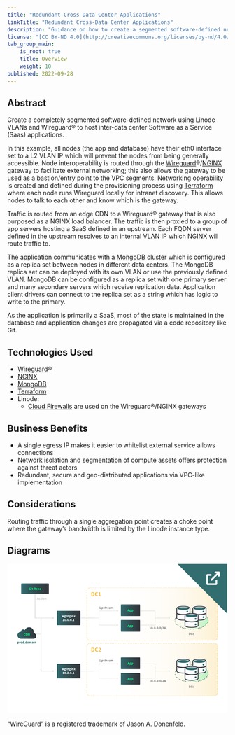 ```yaml
---
title: "Redundant Cross-Data Center Applications"
linkTitle: "Redundant Cross-Data Center Applications"
description: "Guidance on how to create a segmented software-defined network using Linode VLANs and Wireguard to host inter-data center SaaS applications."
license: "[CC BY-ND 4.0](http://creativecommons.org/licenses/by-nd/4.0/)"
tab_group_main:
    is_root: true
    title: Overview
    weight: 10
published: 2022-09-28
---
```


## Abstract

Create a completely segmented software-defined network using Linode VLANs and Wireguard&#174; to host inter-data center Software as a Service (Saas) applications. 

In this example, all nodes (the app and database) have their eth0 interface set to a L2 VLAN IP which will prevent the nodes from being generally accessible. Node interoperability is routed through the [Wireguard](https://www.wireguard.com/)&#174;/[NGINX](https://www.nginx.com/) gateway to facilitate external networking; this also allows the gateway to be used as a bastion/entry point to the VPC segments. Networking operability is created and defined during the provisioning process using [Terraform](https://www.terraform.io/) where each node runs Wireguard locally for intranet discovery. This allows nodes to talk to each other and know which is the gateway.

Traffic is routed from an edge CDN to a Wireguard&#174; gateway that is also purposed as a NGINX load balancer. The traffic is then proxied to a group of app servers hosting a SaaS defined in an upstream. Each FQDN server defined in the upstream resolves to an internal VLAN IP which NGINX will route traffic to.

The application communicates with a [MongoDB](https://www.mongodb.com/) cluster which is configured as a replica set between nodes in different data centers. The MongoDB replica set can be deployed with its own VLAN or use the previously defined VLAN. MongoDB can be configured as a replica set with one primary server and many secondary servers which receive replication data. Application client drivers can connect to the replica set as a string which has logic to write to the primary.

As the application is primarily a SaaS, most of the state is maintained in the database and application changes are propagated via a code repository like Git.

## Technologies Used

- [Wireguard](https://www.wireguard.com/)&#174;
- [NGINX](https://www.nginx.com/)
- [MongoDB](https://www.mongodb.com/)
- [Terraform](https://www.terraform.io/)
- Linode:
    - [Cloud Firewalls](/docs/products/networking/cloud-firewall/) are used on the Wireguard&#174;/NGINX gateways

## Business Benefits

- A single egress IP makes it easier to whitelist external service allows connections
- Network isolation and segmentation of compute assets offers protection against threat actors
- Redundant, secure and geo-distributed applications via VPC-like implementation

## Considerations

Routing traffic through a single aggregation point creates a choke point where the gateway’s bandwidth is limited by the Linode instance type.


## Diagrams

[![Thumbnail of redundant cross-datacenter application reference architecture diagram](redundant-cross-datacenter-application-diagram-thumbnail.png)](/docs/reference-architecture/redundant-cross-datacenter-applications/diagrams/)

“WireGuard” is a registered trademark of Jason A. Donenfeld.